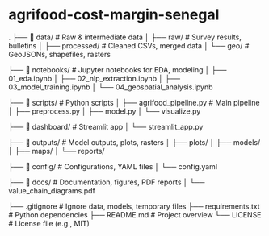 # agrifood-cost-margin-senegal


.
├── 📁 data/                     # Raw & intermediate data
│   ├── raw/                    # Survey results, bulletins
│   ├── processed/              # Cleaned CSVs, merged data
│   └── geo/                    # GeoJSONs, shapefiles, rasters

├── 📁 notebooks/               # Jupyter notebooks for EDA, modeling
│   ├── 01_eda.ipynb
│   ├── 02_nlp_extraction.ipynb
│   ├── 03_model_training.ipynb
│   └── 04_geospatial_analysis.ipynb

├── 📁 scripts/                 # Python scripts
│   ├── agrifood_pipeline.py   # Main pipeline
│   ├── preprocess.py
│   ├── model.py
│   └── visualize.py

├── 📁 dashboard/               # Streamlit app
│   └── streamlit_app.py

├── 📁 outputs/                 # Model outputs, plots, rasters
│   ├── plots/
│   ├── models/
│   ├── maps/
│   └── reports/

├── 📁 config/                  # Configurations, YAML files
│   └── config.yaml

├── 📁 docs/                    # Documentation, figures, PDF reports
│   └── value_chain_diagrams.pdf

├── .gitignore                 # Ignore data, models, temporary files
├── requirements.txt           # Python dependencies
├── README.md                  # Project overview
└── LICENSE                    # License file (e.g., MIT)


